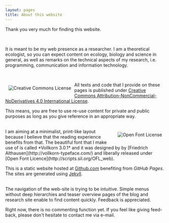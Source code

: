 ```yaml
---
layout: pages
title: About this website
---
```


Thank you very much for finding this website. 

<br>

It is meant to be my web presence as a researcher. I am a theoretical ecologist, so you can expect content on ecology, biology and science in general, as well as remarks on the technical aspects of my research, i.e. programming, communication and information technology.

<br>

<a rel="license" href="http://creativecommons.org/licenses/by-nc-nd/4.0/"><img alt="Creative Commons License" style="border-width:10; float:left;  padding: 10px 10px" src="http://i.creativecommons.org/l/by-nc-nd/4.0/88x31.png" /></a>

All texts and code that I provide on these pages is published under [Creative Commons Attribution-NonCommercial-NoDerivatives 4.0 International License](http://creativecommons.org/licenses/by-nc-nd/4.0/). 


This means, you are free to use re-use content for private and public purposes as long as you give reference in an appropriate way.

<br>
<a href="http://scripts.sil.org/OFL_web"> <img alt="Open Font License" style="border-width:10; padding: 10px 10px; float:right" src="http://scripts.sil.org/cms/sites/nrsi/media/OFL_logo_rect_color.png" /></a>
I am aiming at a minimalist, print-like layout because I believe that the reading experience benefits from that. The beautiful font that I make use of is called *Vollkorn 3.0.1* and it was designed by by [Friedrich Althausen](http://vollkorn-typeface.com/) and liberally released under [Open Font Licence](http://scripts.sil.org/OFL_web).

This is a static website hosted at [Github.com](https://github.com/fdschneider) benefiting from *GitHub Pages*. The sites are generated using [Jekyll](http://jekyllrb.com/). 

<br>
The navigation of the web-site is trying to be intuitive. Simple menus without deep hierarchies and teaser overview pages of the blog and research site enable to find content quickly. Feedback is appreciated. 

Right now, there is no commenting function yet. If you feel like giving feed-back, please don't hesitate to contact me via e-mail. 
